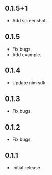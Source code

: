 ## 0.1.5+1

* Add screenshot.

## 0.1.5

* Fix bugs.
* Add example.

## 0.1.4

* Update nim sdk.

## 0.1.3

* Fix bugs.

## 0.1.2

* Fix bugs.

## 0.1.1

* Initial release.


